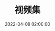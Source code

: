 ---
title: 视频集
date: 2022-04-08 02:00:00
updated: 2022-04-09 02:00:00
type: albums
albums:
  - caption: Ambience Synesthesia 音律联觉
    url: /video/Ambience_Synesthesia_2021.html
    cover: https://assets.tnxg.whitenuo.cn/images/icons/arknights/Ambience_Synesthesia_huang.png
    desc: 明日方舟 专场演出
---